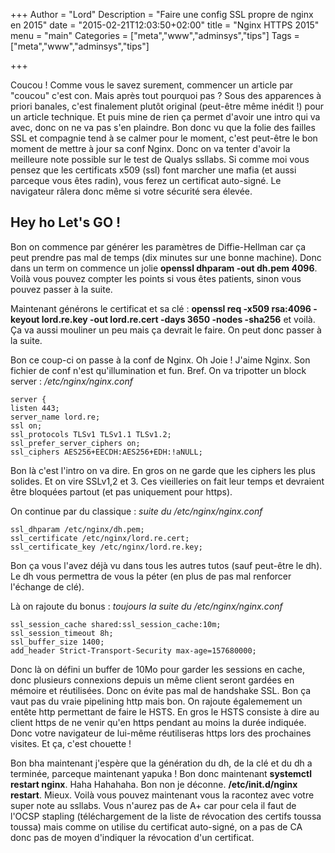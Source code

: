+++
Author = "Lord"
Description = "Faire une config SSL propre de nginx en 2015"
date = "2015-02-21T12:03:50+02:00"
title = "Nginx HTTPS 2015"
menu = "main"
Categories = ["meta","www","adminsys","tips"]
Tags = ["meta","www","adminsys","tips"]

+++

Coucou ! Comme vous le savez surement, commencer un article par "coucou" c'est con. Mais après tout pourquoi pas ? Sous des apparences à priori banales, c'est finalement plutôt original (peut-être même inédit !) pour un article technique. Et puis mine de rien ça permet d'avoir une intro qui va avec, donc on ne va pas s'en plaindre.
Bon donc vu que la folie des failles SSL et compagnie tend à se calmer pour le moment, c'est peut-être le bon moment de mettre à jour sa conf Nginx. Donc on va tenter d'avoir la meilleure note possible sur le test de Qualys ssllabs. Si comme moi vous pensez que les certificats x509 (ssl) font marcher une mafia (et aussi parceque vous êtes radin), vous ferez un certificat auto-signé. Le navigateur râlera donc même si votre sécurité sera élevée.

## Hey ho Let's GO !
Bon on commence par générer les paramètres de Diffie-Hellman car ça peut prendre pas mal de temps (dix minutes sur une bonne machine). Donc dans un term on commence un jolie **openssl dhparam -out dh.pem 4096**. Voilà vous pouvez compter les points si vous êtes patients, sinon vous pouvez passer à la suite.

Maintenant générons le certificat et sa clé : **openssl req -x509 rsa:4096 -keyout lord.re.key -out lord.re.cert -days 3650 -nodes -sha256** et voilà. Ça va aussi mouliner un peu mais ça devrait le faire. On peut donc passer à la suite.

Bon ce coup-ci on passe à la conf de Nginx. Oh Joie ! J'aime Nginx. Son fichier de conf n'est qu'illumination et fun. Bref. On va tripotter un block server :
*/etc/nginx/nginx.conf*
```
server {
listen 443;
server_name lord.re;
ssl on;
ssl_protocols TLSv1 TLSv1.1 TLSv1.2;
ssl_prefer_server_ciphers on;
ssl_ciphers AES256+EECDH:AES256+EDH:!aNULL;
```
Bon là c'est l'intro on va dire. En gros on ne garde que les ciphers les plus solides. Et on vire SSLv1,2 et 3. Ces vieilleries on fait leur temps et devraient être bloquées partout (et pas uniquement pour https).

On continue par du classique :
*suite du /etc/nginx/nginx.conf*
```
ssl_dhparam /etc/nginx/dh.pem;
ssl_certificate /etc/nginx/lord.re.cert;
ssl_certificate_key /etc/nginx/lord.re.key;
```
Bon ça vous l'avez déjà vu dans tous les autres tutos (sauf peut-être le dh). Le dh vous permettra de vous la péter (en plus de pas mal renforcer l'échange de clé).

Là on rajoute du bonus :
*toujours la suite du /etc/nginx/nginx.conf*
```
ssl_session_cache shared:ssl_session_cache:10m;
ssl_session_timeout 8h;
ssl_buffer_size 1400;
add_header Strict-Transport-Security max-age=157680000;
```
Donc là on défini un buffer de 10Mo pour garder les sessions en cache, donc plusieurs connexions depuis un même client seront gardées en mémoire et réutilisées. Donc on évite pas mal de handshake SSL. Bon ça vaut pas du vraie pipelining http mais bon. On rajoute égalemement un entête http permettant de faire le HSTS. En gros le HSTS consiste à dire au client https de ne venir qu'en https pendant au moins la durée indiquée. Donc votre navigateur de lui-même réutiliseras https lors des prochaines visites. Et ça, c'est chouette !

Bon bha maintenant j'espère que la génération du dh, de la clé et du dh a terminée, parceque maintenant yapuka ! Bon donc maintenant **systemctl restart nginx**. Haha Hahahaha. Bon non je déconne. **/etc/init.d/nginx restart**. Mieux. Voilà vous pouvez maintenant vous la racontez avec votre super note au ssllabs. Vous n'aurez pas de A+ car pour cela il faut de l'OCSP stapling (téléchargement de la liste de révocation des certifs toussa toussa) mais comme on utilise du certificat auto-signé, on a pas de CA donc pas de moyen d'indiquer la révocation d'un certificat.


